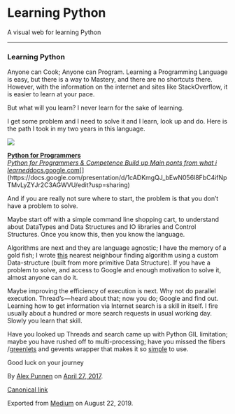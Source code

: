 # Learning Python

<div class="section p-summary" data-field="description">

A visual web for learning Python

</div>

<div class="section e-content" data-field="body">

<div class="section section section--body section--first section--last" name="a315">

<div class="section-divider">

-----

</div>

<div class="section-content">

<div class="section-inner sectionLayout--insetColumn">

### Learning Python

Anyone can Cook; Anyone can Program. Learning a Programming Language is
easy, but there is a way to Mastery, and there are no shortcuts there.
However, with the information on the internet and sites like
StackOverflow, it is easier to learn at your pace.

But what will you learn? I never learn for the sake of learning.

I get some problem and I need to solve it and I learn, look up and do.
Here is the path I took in my two years in this language.

</div>

<div class="section-inner sectionLayout--outsetColumn">

![](https://cdn-images-1.medium.com/max/1200/1*ogmp6xjwPQ0-ZUZ86yftMA.png)

</div>

<div class="section-inner sectionLayout--insetColumn">

<div id="836f" class="graf graf--mixtapeEmbed graf-after--figure" name="836f">

[**Python for Programmers**  
*Python for Programmers & Competence Build up Main ponts from what i
learned*docs.google.com](https://docs.google.com/presentation/d/1cADKmgQJ_bEwN056l8FbC4ifNpTMvLyZYJr2C3AGWVU/edit?usp=sharing "https://docs.google.com/presentation/d/1cADKmgQJ_bEwN056l8FbC4ifNpTMvLyZYJr2C3AGWVU/edit?usp=sharing")[](https://docs.google.com/presentation/d/1cADKmgQJ_bEwN056l8FbC4ifNpTMvLyZYJr2C3AGWVU/edit?usp=sharing)

</div>

And if you are really not sure where to start, the problem is that you
don’t have a problem to solve.

Maybe start off with a simple command line shopping cart, to understand
about DataTypes and Data Structures and IO libraries and Control
Structures. Once you know this, then you know the language.

Algorithms are next and they are language agnostic; I have the memory of
a gold fish; I wrote
[this](https://gist.github.com/alexcpn/1f187f2114976e748f4d3ad38dea17e8)
nearest neighbour finding algorithm using a custom Data-structure (built
from more primitive Data Structure). If you have a problem to solve, and
access to Google and enough motivation to solve it, almost anyone can do
it.

Maybe improving the efficiency of execution is next. Why not do parallel
execution. Thread’s — heard about that; now you do; Google and find out.
Learning how to get information via Internet search is a skill in
itself. I fire usually about a hundred or more search requests in usual
working day. Slowly you learn that skill.

Have you looked up Threads and search came up with Python GIL
limitation; maybe you have rushed off to multi-processing; have you
missed the fibers
/[greenlets](https://greenlet.readthedocs.io/en/latest/) and gevents
wrapper that makes it so
[simple](https://gist.github.com/alexcpn/48bcf43ac6d7c98f053d) to use.

Good luck on your journey

</div>

</div>

</div>

</div>

By [Alex Punnen](https://medium.com/@alexcpn) on
[April 27, 2017](https://medium.com/p/f133ffed7569).

[Canonical
link](https://medium.com/@alexcpn/learning-python-f133ffed7569)

Exported from [Medium](https://medium.com) on August 22, 2019.
